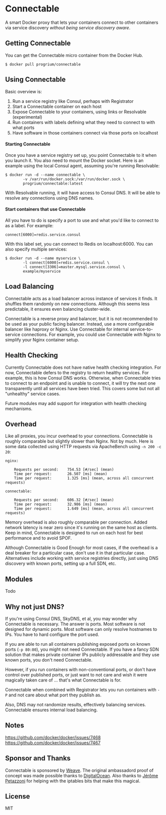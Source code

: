 # Connectable

A smart Docker proxy that lets your containers connect to other containers via service
discovery *without being service discovery aware*.

## Getting Connectable

You can get the Connectable micro container from the Docker Hub.

	$ docker pull progrium/connectable

## Using Connectable

Basic overview is:

 1. Run a service registry like Consul, perhaps with Registrator
 1. Start a Connectable container on each host
 1. Expose Connectable to your containers, using links or Resolvable (experimental)
 1. Run containers with labels defining what they need to connect to with what ports
 1. Have software in those containers connect via those ports on localhost

#### Starting Connectable

Once you have a service registry set up, you point Connectable to it when you launch it.
You also need to mount the Docker socket. Here is an example using the local Consul agent, assuming you're running Resolvable:

	$ docker run -d --name connectable \
			-v /var/run/docker.sock:/var/run/docker.sock \
			progrium/connectable:latest

With Resolvable running, it will have access to Consul DNS. It will be able to resolve any connections using DNS names.

#### Start containers that use Connectable

All you have to do is specify a port to use and what you'd like to connect to as a label. For example:

	connect[6000]=redis.service.consul

With this label set, you can connect to Redis on localhost:6000. You can also specify multiple services:

	$ docker run -d --name myservice \
			-l connect[6000]=redis.service.consul \
			-l connect[3306]=master.mysql.service.consul \
			example/myservice

## Load Balancing

Connectable acts as a load balancer across instance of services it finds. It shuffles them randomly on new connections. Although this seems less predictable, it ensures even balancing cluster-wide.

Connectable is a reverse proxy and balancer, but it is not recommended to be used as your public facing balancer. Instead, use a more configurable balancer like haproxy or Nginx. Use Connectable for internal service-to-service connections. For example, you could use Connectable *with* Nginx to simplify your Nginx container setup.

## Health Checking

Currently Connectable does not have native health checking integration. For now, Connectable defers to the registry to return healthy services. For example, this is how Consul DNS works. Otherwise, when Connectable tries to connect to an endpoint and is unable to connect, it will try the next one transparently until all services have been tried. This covers some but not all "unhealthy" service cases.

Future modules may add support for integration with health checking mechanisms.

## Overhead

Like all proxies, you incur overhead to your connections. Connectable is roughly comparable but slightly slower than Nginx. Not by much. Here is some data collected using HTTP requests via ApacheBench using `-n 200 -c 20`:
```
nginx:

    Requests per second:    754.53 [#/sec] (mean)
    Time per request:       26.507 [ms] (mean)
    Time per request:       1.325 [ms] (mean, across all concurrent requests)

connectable:

    Requests per second:    606.32 [#/sec] (mean)
    Time per request:       32.986 [ms] (mean)
    Time per request:       1.649 [ms] (mean, across all concurrent requests)
```
Memory overhead is also roughly comparable per connection. Added network latency is near zero since it's running on the same host as clients. Keep in mind, Connectable is designed to run on each host for best performance and to avoid SPOF.

Although Connectable is Good Enough for most cases, if the overhead is a deal breaker for a particular case, don't use it in that particular case. Alternatives include working with service registries directly, just using DNS discovery with known ports, setting up a full SDN, etc.

## Modules

Todo

## Why not just DNS?

If you're using Consul DNS, SkyDNS, et al, you may wonder why Connectable is necessary. The answer is ports. Most software is not designed for dynamic ports. Most software can only resolve hostnames to IPs. You have to hard configure the port used.

If you are able to run all containers publishing exposed ports on known ports (`-p 80:80`), you might not need Connectable. If you have a fancy SDN solution that makes private container IPs publicly addressable and they use known ports, you don't need Connectable.

However, if you run containers with non-conventional ports, or don't have control over published ports, or just want to not care and wish it were magically taken care of ... that's what Connectable is for.

Connectable when combined with Registrator lets you run containers with `-P` and not care about what port they publish as.

Also, DNS may not randomize results, effectively balancing services. Connectable ensures internal load balancing.

## Notes

https://github.com/docker/docker/issues/7468
https://github.com/docker/docker/issues/7467

## Sponsor and Thanks

Connectable is sponsored by [Weave](http://weave.works). The original ambassadord proof of concept was made possible thanks to [DigitalOcean](http://digitalocean.com). Also thanks to [Jérôme Petazzoni](https://github.com/jpetazzo) for helping with the iptables bits that make this magical.

## License

MIT
